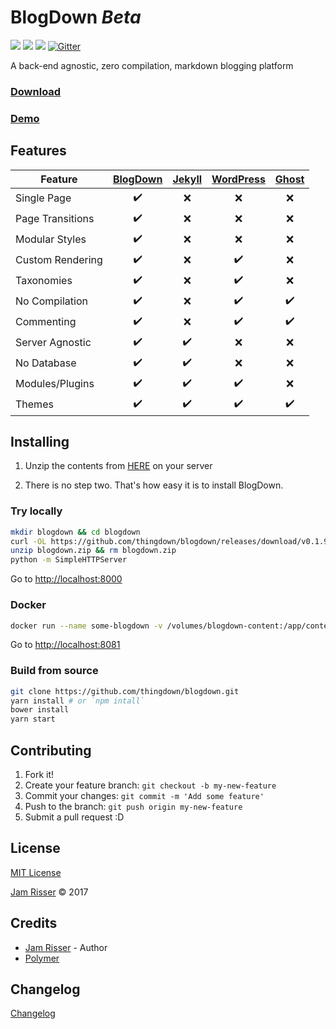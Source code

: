 # BlogDown _Beta_

[![](https://img.shields.io/docker/stars/thingdown/blogdown.svg?style=flat-square)](https://hub.docker.com/r/thingdown/blogdown/) [![](https://img.shields.io/docker/pulls/thingdown/blogdown.svg?style=flat-square)](https://hub.docker.com/r/thingdown/blogdown/) [![](https://img.shields.io/docker/build/thingdown/blogdown.svg?style=flat-square)](https://hub.docker.com/r/thingdown/blogdown/) [![Gitter](https://img.shields.io/gitter/room/nwjs/nw.js.svg?style=flat-square)](https://gitter.im/thingdown/blogdown?utm_source=badge&utm_medium=badge&utm_campaign=pr-badge)

A back-end agnostic, zero compilation, markdown blogging platform

### [Download](https://github.com/thingdown/blogdown/releases/download/v0.1.9/blogdown.zip)
### [Demo](https://thingdown.github.io/blogdown)


## Features

| Feature          | [BlogDown](https://github.com/thingdown/blogdown) | [Jekyll](https://jekyllrb.com/) | [WordPress](https://wordpress.org/) | [Ghost](https://ghost.org/) |
| ---------------- | :-----------------------------------------------: | :-----------------------------: | :---------------------------------: | :-------------------------: |
| Single Page      | :heavy_check_mark:                                | :x:                             | :x:                                 | :x:                         |
| Page Transitions | :heavy_check_mark:                                | :x:                             | :x:                                 | :x:                         |
| Modular Styles   | :heavy_check_mark:                                | :x:                             | :x:                                 | :x:                         |
| Custom Rendering | :heavy_check_mark:                                | :x:                             | :heavy_check_mark:                  | :x:                         |
| Taxonomies       | :heavy_check_mark:                                | :x:                             | :heavy_check_mark:                  | :x:                         |
| No Compilation   | :heavy_check_mark:                                | :x:                             | :heavy_check_mark:                  | :heavy_check_mark:          |
| Commenting       | :heavy_check_mark:                                | :x:                             | :heavy_check_mark:                  | :heavy_check_mark:          |
| Server Agnostic  | :heavy_check_mark:                                | :heavy_check_mark:              | :x:                                 | :x:                         |
| No Database      | :heavy_check_mark:                                | :heavy_check_mark:              | :x:                                 | :x:                         |
| Modules/Plugins  | :heavy_check_mark:                                | :heavy_check_mark:              | :heavy_check_mark:                  | :x:                         |
| Themes           | :heavy_check_mark:                                | :heavy_check_mark:              | :heavy_check_mark:                  | :heavy_check_mark:          |


## Installing

1. Unzip the contents from [HERE](https://github.com/thingdown/blogdown/releases/download/v0.1.9/blogdown.zip) on your server

2. There is no step two. That's how easy it is to install BlogDown.

### Try locally

```sh
mkdir blogdown && cd blogdown
curl -OL https://github.com/thingdown/blogdown/releases/download/v0.1.9/blogdown.zip
unzip blogdown.zip && rm blogdown.zip
python -m SimpleHTTPServer
```

Go to [http://localhost:8000](http://localhost:8000)

### Docker

```sh
docker run --name some-blogdown -v /volumes/blogdown-content:/app/content -p 8081:8081 thingdown/blogdown:latest
```

Go to [http://localhost:8081](http://localhost:8081)

### Build from source

```sh
git clone https://github.com/thingdown/blogdown.git
yarn install # or `npm intall`
bower install
yarn start
```


## Contributing
1. Fork it!
2. Create your feature branch: `git checkout -b my-new-feature`
3. Commit your changes: `git commit -m 'Add some feature'`
4. Push to the branch: `git push origin my-new-feature`
5. Submit a pull request :D


## License

[MIT License](https://github.com/thingdown/blogdown/blob/master/LICENSE)

[Jam Risser]('https://github.com/jamrizzi') &copy; 2017


## Credits

* [Jam Risser](https://github.com/jamrizzi) - Author
* [Polymer](https://www.polymer-project.org/)


## Changelog

[Changelog](https://github.com/thingdown/blogdown/blob/master/CHANGELOG.md)
